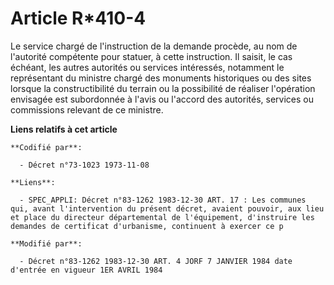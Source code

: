 # Article R*410-4

Le service chargé de l'instruction de la demande procède, au nom de l'autorité compétente pour statuer, à cette instruction.
Il saisit, le cas échéant, les autres autorités ou services intéressés, notamment le représentant du ministre chargé des
monuments historiques ou des sites lorsque la constructibilité du terrain ou la possibilité de réaliser l'opération envisagée
est subordonnée à l'avis ou l'accord des autorités, services ou commissions relevant de ce ministre.

**Liens relatifs à cet article**

	**Codifié par**:

	  - Décret n°73-1023 1973-11-08

	**Liens**:

	  - SPEC_APPLI: Décret n°83-1262 1983-12-30 ART. 17 : Les communes qui, avant l'intervention du présent décret, avaient pouvoir, aux lieu et place du directeur départemental de l'équipement, d'instruire les demandes de certificat d'urbanisme, continuent à exercer ce p

	**Modifié par**:

	  - Décret n°83-1262 1983-12-30 ART. 4 JORF 7 JANVIER 1984 date d'entrée en vigueur 1ER AVRIL 1984
